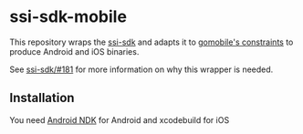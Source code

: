 # ssi-sdk-mobile

This repository wraps the [ssi-sdk](https://github.com/TBD54566975/ssi-sdk) and adapts it to [gomobile's constraints](https://pkg.go.dev/golang.org/x/mobile/cmd/gobind#hdr-Type_restrictions) to produce Android and iOS binaries.

See [ssi-sdk/#181](https://github.com/TBD54566975/ssi-sdk/issues/181) for more information on why this wrapper is needed.

## Installation

You need [Android NDK](https://developer.android.com/ndk) for Android and xcodebuild for iOS